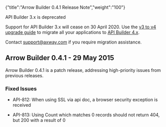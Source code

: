 {"title":"Arrow Builder 0.4.1 Release Note","weight":"100"} 

API Builder 3.x is deprecated

Support for API Builder 3.x will cease on 30 April 2020. Use the [v3 to v4 upgrade guide](https://docs.axway.com/bundle/API_Builder_4x_allOS_en/page/api_builder_v3_to_v4_upgrade_guide.html) to migrate all your applications to [API Builder 4.x](https://docs.axway.com/bundle/API_Builder_4x_allOS_en/page/api_builder_getting_started_guide.html).

Contact [support@axway.com](mailto:support@axway.com) if you require migration assistance.

## Arrow Builder 0.4.1 - 29 May 2015

Arrow Builder 0.4.1 is a patch release, addressing high-priority issues from previous releases.

### Fixed Issues

*   API-812: When using SSL via api doc, a browser security exception is received
    
*   API-813: Using Count which matches 0 records should not return 404, but 200 with a result of 0